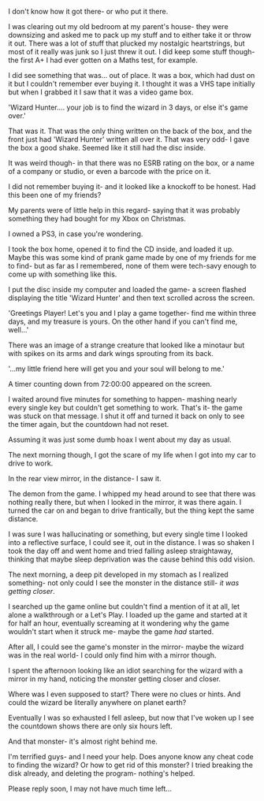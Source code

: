 I don't know how it got there- or who put it there.

I was clearing out my old bedroom at my parent's house- they were downsizing and asked me to pack up my stuff and to either take it or throw it out. There was a lot of stuff that plucked my nostalgic heartstrings, but most of it really was junk so I just threw it out. I did keep some stuff though- the first A+ I had ever gotten on a Maths test, for example.

I did see something that was... out of place. It was a box, which had dust on it but I couldn't remember ever buying it. I thought it was a VHS tape initially but when I grabbed it I saw that it was a video game box.

'Wizard Hunter.... your job is to find the wizard in 3 days, or else it's game over.'

That was it. That was the only thing written on the back of the box, and the front just had 'Wizard Hunter' written all over it. That was very odd- I gave the box a good shake. Seemed like it still had the disc inside.

It was weird though- in that there was no ESRB rating on the box, or a name of a company or studio, or even a barcode with the price on it. 

I did not remember buying it- and it looked like a knockoff to be honest. Had this been one of my friends?

My parents were of little help in this regard- saying that it was probably something they had bought for my Xbox on Christmas.

I owned a PS3, in case you're wondering.

I took the box home, opened it to find the CD inside, and loaded it up. Maybe this was some kind of prank game made by one of my friends for me to find- but as far as I remembered, none of them were tech-savy enough to come up with something like this.

I put the disc inside my computer and loaded the game- a screen flashed displaying the title 'Wizard Hunter' and then text scrolled across the screen.

'Greetings Player! Let's you and I play a game together- find me within three days, and my treasure is yours. On the other hand if you can't find me, well...'

There was an image of a strange creature that looked like a minotaur but with spikes on its arms and dark wings sprouting from its back.

'...my little friend here will get you and your soul will belong to me.'

A timer counting down from 72:00:00 appeared on the screen.

I waited around five minutes for something to happen- mashing nearly every single key but couldn't get something to work. That's it- the game was stuck on that message. I shut it off and turned it back on only to see the timer again, but the countdown had not reset.

Assuming it was just some dumb hoax I went about my day as usual.

The next morning though, I got the scare of my life when I got into my car to drive to work.

In the rear view mirror, in the distance- I saw it.

The demon from the game. I whipped my head around to see that there was nothing really there, but when I looked in the mirror, it was there again. I turned the car on and began to drive frantically, but the thing kept the same distance.

I was sure I was hallucinating or something, but every single time I looked into a reflective surface, I could see it, out in the distance. I was so shaken I took the day off and went home and tried falling asleep straightaway, thinking that maybe sleep deprivation was the cause behind this odd vision. 

The next morning, a deep pit developed in my stomach as I realized something- not only could I see the monster in the distance still- *it was getting closer*.

I searched up the game online but couldn't find a mention of it at all, let alone a walkthrough or a Let's Play. I loaded up the game and started at it for half an hour, eventually screaming at it wondering why the game wouldn't start when it struck me- maybe the game *had* started.

After all, I could see the game's monster in the mirror- maybe the wizard was in the real world- I could only find him with a mirror though.

I spent the afternoon looking like an idiot searching for the wizard with a mirror in my hand, noticing the monster getting closer and closer.

Where was I even supposed to start? There were no clues or hints. And could the wizard be literally anywhere on planet earth? 

Eventually I was so exhausted I fell asleep, but now that I've woken up I see the countdown shows there are only six hours left.

And that monster- it's almost right behind me.

I'm terrified guys- and I need your help. Does anyone know any cheat code to finding the wizard? Or how to get rid of this monster? I tried breaking the disk already, and deleting the program- nothing's helped. 

Please reply soon, I may not have much time left...

&#x200B;